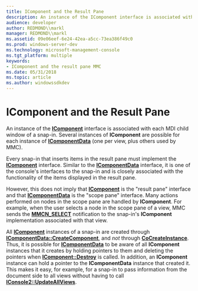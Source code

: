 ```yaml
---
title: IComponent and the Result Pane
description: An instance of the IComponent interface is associated with each MDI child window of a snap-in. Several instances of IComponent are possible for each instance of IComponentData (one per view, plus others used by MMC).
audience: developer
author: REDMOND\\markl
manager: REDMOND\\markl
ms.assetid: 09e06eef-6e24-42ea-a5cc-73ea386f49c0
ms.prod: windows-server-dev
ms.technology: microsoft-management-console
ms.tgt_platform: multiple
keywords:
- IComponent and the result pane MMC
ms.date: 05/31/2018
ms.topic: article
ms.author: windowssdkdev
---
```


# IComponent and the Result Pane

An instance of the [**IComponent**](/windows/win32/Mmc/ns-wmidata-_msmcaevent_pcicomponenterror?branch=master) interface is associated with each MDI child window of a snap-in. Several instances of **IComponent** are possible for each instance of [**IComponentData**](/windows/win32/Mmc/nn-mmc-icomponentdata?branch=master) (one per view, plus others used by MMC).

Every snap-in that inserts items in the result pane must implement the [**IComponent**](/windows/win32/Mmc/ns-wmidata-_msmcaevent_pcicomponenterror?branch=master) interface. Similar to the [**IComponentData**](/windows/win32/Mmc/nn-mmc-icomponentdata?branch=master) interface, it is one of the console's interfaces to the snap-in and is closely associated with the functionality of the items displayed in the result pane.

However, this does not imply that [**IComponent**](/windows/win32/Mmc/ns-wmidata-_msmcaevent_pcicomponenterror?branch=master) is the "result pane" interface and that [**IComponentData**](/windows/win32/Mmc/nn-mmc-icomponentdata?branch=master) is the "scope pane" interface. Many actions performed on nodes in the scope pane are handled by **IComponent**. For example, when the user selects a node in the scope pane of a view, MMC sends the [**MMCN\_SELECT**](mmcn-select.md) notification to the snap-in's **IComponent** implementation associated with that view.

All [**IComponent**](/windows/win32/Mmc/ns-wmidata-_msmcaevent_pcicomponenterror?branch=master) instances of a snap-in are created through [**IComponentData::CreateComponent**](/windows/win32/Mmc/nf-mmc-icomponentdata-createcomponent?branch=master), and *not* through [**CoCreateInstance**](_com_cocreateinstance). Thus, it is possible for [**IComponentData**](/windows/win32/Mmc/nn-mmc-icomponentdata?branch=master) to be aware of all **IComponent** instances that it creates by holding pointers to them and deleting the pointers when [**IComponent::Destroy**](/windows/win32/Mmc/nf-mmc-icomponent-destroy?branch=master) is called. In addition, an **IComponent** instance can hold a pointer to the **IComponentData** instance that created it. This makes it easy, for example, for a snap-in to pass information from the document side to all views without having to call [**IConsole2::UpdateAllViews**](iconsole2-updateallviews.md).

 

 




